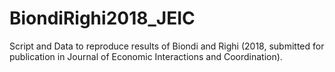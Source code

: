 # BiondiRighi2018_JEIC
Script and Data to reproduce results of Biondi and Righi (2018, submitted for publication in Journal of Economic Interactions and Coordination).
